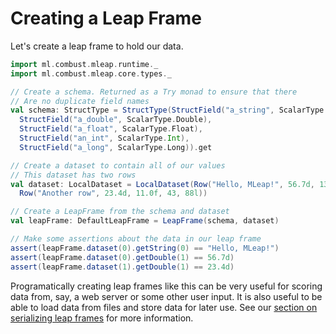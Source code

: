 # Creating a Leap Frame

Let's create a leap frame to hold our data.

```scala
import ml.combust.mleap.runtime._
import ml.combust.mleap.core.types._

// Create a schema. Returned as a Try monad to ensure that there
// Are no duplicate field names
val schema: StructType = StructType(StructField("a_string", ScalarType.String),
  StructField("a_double", ScalarType.Double),
  StructField("a_float", ScalarType.Float),
  StructField("an_int", ScalarType.Int),
  StructField("a_long", ScalarType.Long)).get

// Create a dataset to contain all of our values
// This dataset has two rows
val dataset: LocalDataset = LocalDataset(Row("Hello, MLeap!", 56.7d, 13.0f, 42, 67l),
  Row("Another row", 23.4d, 11.0f, 43, 88l))

// Create a LeapFrame from the schema and dataset
val leapFrame: DefaultLeapFrame = LeapFrame(schema, dataset)

// Make some assertions about the data in our leap frame
assert(leapFrame.dataset(0).getString(0) == "Hello, MLeap!")
assert(leapFrame.dataset(0).getDouble(1) == 56.7d)
assert(leapFrame.dataset(1).getDouble(1) == 23.4d)
```

Programatically creating leap frames like this can be very useful for
scoring data from, say, a web server or some other user input. It is
also useful to be able to load data from files and store data for later
use. See our [section on serializing leap frames](Serializing+Leap+Frames.html) for more
information.

